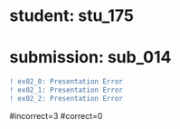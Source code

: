 # student: stu_175
# submission: sub_014

```diff
! ex02_0: Presentation Error
! ex02_1: Presentation Error
! ex02_2: Presentation Error
```
#incorrect=3
#correct=0
